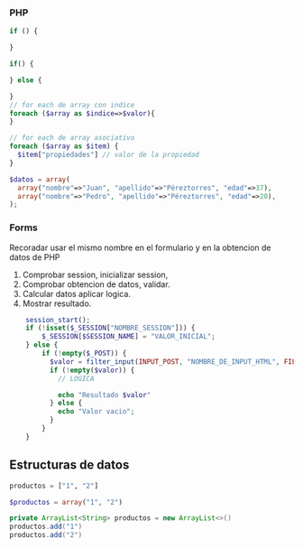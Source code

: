 


### PHP

```php
if () {

}

if() {

} else {

}
// for each de array con indice
foreach ($array as $indice=>$valor){
}

// for each de array asociativo
foreach ($array as $item) {
  $item["propiedades"] // valor de la propiedad
}

$datos = array(
  array("nombre"=>"Juan", "apellido"=>"Péreztorres", "edad"=>37),
  array("nombre"=>"Pedro", "apellido"=>"Péreztorres", "edad"=>20),
);
```

### Forms

Recoradar usar el mismo nombre en el formulario y en la obtencion de datos de PHP

1. Comprobar session, inicializar session,
2. Comprobar obtencion de datos, validar.
3. Calcular datos aplicar logica.
4. Mostrar resultado.

```php
    session_start();
    if (!isset($_SESSION["NOMBRE_SESSION"])) {
        $_SESSION[$SESSION_NAME] = "VALOR_INICIAL";
    } else {
        if (!empty($_POST)) {
          $valor = filter_input(INPUT_POST, "NOMBRE_DE_INPUT_HTML", FILTER_SANITIZE_STRING);
          if (!empty($valor)) {
            // LOGICA

            echo "Resultado $valor"
          } else {
            echo "Valor vacio";
          }
        }
    }
```


## Estructuras de datos

```python
productos = ["1", "2"]
```

```php
$productos = array("1", "2")
```

```java
private ArrayList<String> productos = new ArrayList<>()
productos.add("1")
productos.add("2")
```
